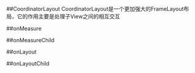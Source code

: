 ##CoordinatorLayout
CoordinatorLayout是一个更加强大的FrameLayout布局，它的作用主要是处理子View之间的相互交互

##onMeasure

##onMeasureChild

##onLayout

##onLayoutChild
